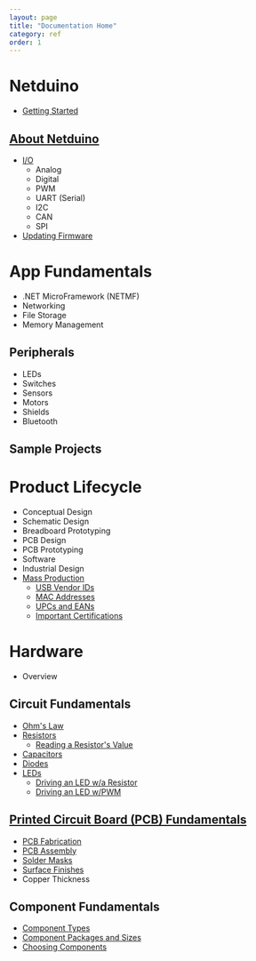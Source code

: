 ```yaml
---
layout: page
title: "Documentation Home"
category: ref
order: 1
---
```


# Netduino
 * [Getting Started](Legacy_Netduino/Getting_Started)

## [About Netduino](Legacy_Netduino/About)
 * [I/O](Legacy_Netduino/About/Input_Output)
   * Analog
   * Digital
   * PWM
   * UART (Serial)
   * I2C
   * CAN
   * SPI
 * [Updating Firmware](Legacy_Netduino/About/Updating_Firmware)

# App Fundamentals
 * .NET MicroFramework (NETMF)
 * Networking
 * File Storage
 * Memory Management

## Peripherals
 * LEDs
 * Switches
 * Sensors
 * Motors
 * Shields
 * Bluetooth

## Sample Projects

# Product Lifecycle

 * Conceptual Design
 * Schematic Design
 * Breadboard Prototyping
 * PCB Design
 * PCB Prototyping
 * Software
 * Industrial Design
 * [Mass Production](Product_Design_Lifecycle/Mass_Production)
   * [USB Vendor IDs](Product_Design_Lifecycle/Mass_Production/USB_VendorIDs)
   * [MAC Addresses](Product_Design_Lifecycle/Mass_Production/MAC_Addresses)
   * [UPCs and EANs](Product_Design_Lifecycle/Mass_Production/UPCs_EANs)
   * [Important Certifications](Product_Design_Lifecycle/Mass_Production/Certifications)

# Hardware

 * Overview

## Circuit Fundamentals
 * [Ohm's Law](Hardware/Circuits/OHMs_Law)
 * [Resistors](Hardware/Circuits/Resistors)
   * [Reading a Resistor's Value](Hardware/Circuits/Resistors/Reading)
 * [Capacitors](Hardware/Circuits/Capacitors)
 * [Diodes](Hardware/Circuits/Diodes)
 * [LEDs](Hardware/Circuits/LEDs)
   * [Driving an LED w/a Resistor](Hardware/Circuits/LEDs/Driving_w_Resistor)
   * [Driving an LED w/PWM](Hardware/Circuits/LEDs/Driving_w_PWM)

## [Printed Circuit Board (PCB) Fundamentals](Hardware/PCBs)
   * [PCB Fabrication](Hardware/PCBs/Fabrication)
   * [PCB Assembly](Hardware/PCBs/Assembly)
   * [Solder Masks](Hardware/PCBs/Solder_Masks)
   * [Surface Finishes](Hardware/PCBs/Surface_Finishes)
   * Copper Thickness

## Component Fundamentals
   * [Component Types](Hardware/Components/Component_Types)
   * [Component Packages and Sizes](Hardware/Components/Packages_and_Sizes)
   * [Choosing Components](Hardware/Components/Choosing_Components)

 
